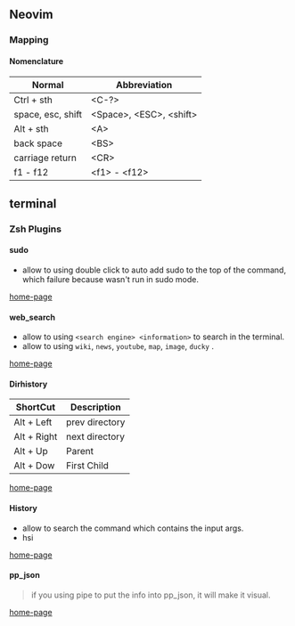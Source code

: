 ## Neovim

### Mapping

#### Nomenclature 

| Normal            | Abbreviation            |
| ----------------- | ----------------------- |
| Ctrl + sth        | \<C-?\>                   |
| space, esc, shift | \<Space\>, \<ESC\>, \<shift\> |
| Alt + sth         | \<A\>                     |
| back space        | \<BS\>                    |
| carriage return   | \<CR\>                    |
| f1 - f12          | \<f1\> - \<f12\>            |



## terminal 

### Zsh Plugins 

#### sudo

- allow to using double click <ESC> to auto add sudo to the top of the command, which failure because wasn't run in sudo mode. 

[home-page](https://github.com/ohmyzsh/ohmyzsh/tree/master/plugins/sudo)

#### web_search

- allow to using `<search engine> <information>` to search in the terminal.
- allow to using `wiki`, `news`, `youtube`, `map`, `image`, `ducky` .

[home-page](https://github.com/ohmyzsh/ohmyzsh/tree/master/plugins/web-search)

#### Dirhistory

| ShortCut    | Description    |
| ----------- | -------------- |
| Alt + Left  | prev directory |
| Alt + Right | next directory |
| Alt + Up    | Parent         |
| Alt + Dow   | First Child    |

[home-page](https://github.com/ohmyzsh/ohmyzsh/tree/master/plugins/dirhistory)

#### History

- allow to search the command which contains the input args.
- hsi <info>

[home-page](https://github.com/ohmyzsh/ohmyzsh/tree/master/plugins/history)

#### pp_json

> if you using pipe to put the info into pp_json, it will make it visual.

[home-page](https://github.com/ohmyzsh/ohmyzsh/tree/master/plugins/jsontools)


